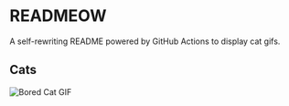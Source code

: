 # READMEOW

A self-rewriting README powered by GitHub Actions to display cat gifs.

## Cats

![Bored Cat GIF](https://media1.giphy.com/media/mlvseq9yvZhba/200.gif?cid=9acd02dah78n7tflqth9lzle2443pclzrbls93v6a9qynjhg&ep=v1_gifs_search&rid=200.gif&ct=g)
